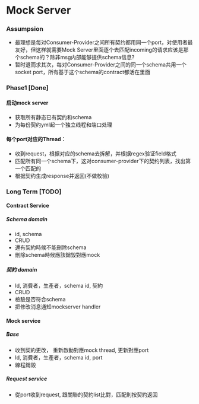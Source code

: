# Mock Server

### Assumpsion

* 最理想是每对Consumer-Provider之间所有契约都用同一个port，对使用者最友好，但这样就需要Mock Server里面逐个去匹配incoming的请求应该是那个schema的？除非msg内部能够提供schema信息?
* 暂时退而求其次，每对Consumer-Provider之间的同一个schema共用一个socket port，所有基于这个schema的contract都活在里面

### Phase1 [Done]

#### 启动mock server 
* 获取所有静态已有契约和schema
* 为每份契约yml起一个独立线程和端口处理

#### 每个port对应的Thread：
* 收到request，根据对应的schema去拆解，并根据regex验证field格式
* 匹配所有同一个schema下，这对consumer-provider下的契约列表，找出第一个匹配的
* 根据契约生成response并返回(不做校验)


### Long Term [TODO]

#### Contract Service
##### Schema domain
* id, schema
* CRUD
* 還有契約時候不能刪除schema
* 刪除schema時候應該銷毀對應mock

##### 契約 domain
* Id, 消費者，生產者，schema id, 契約
* CRUD
* 檢驗是否符合schema
* 把修改消息通知mockserver handler

#### Mock service
##### Base
* 收到契約更改， 重新啟動對應mock thread, 更新對應port
* Id, 消費者，生產者，schema id, port
* 線程銷毀
##### Request service
* 從port收到request, 跟關聯的契約list比對，匹配則按契約返回
